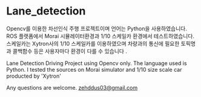 # Lane_detection
Opencv를 이용한 차선인식 주행 프로젝트이며 언어는 Python을 사용하였습니다. ROS 플랫폼에서 Morai 시뮬레이터환경과 1/10 스케일카 환경에서 테스트하였습니다.
스케일카는 Xytron사의 1/10 스케일카를 이용하였으며 차량과의 통신에 필요한 토픽명과 콜백함수 등은 사용자마다 환경이 다를 수 있습니다 . 

Lane Detection Driving Project using Opencv only. The language used is Python.
I tested the sources on Morai simulator and 1/10 size scale car producted by 'Xytron'

Any questions are welcome.
zehddus03@gmail.com
